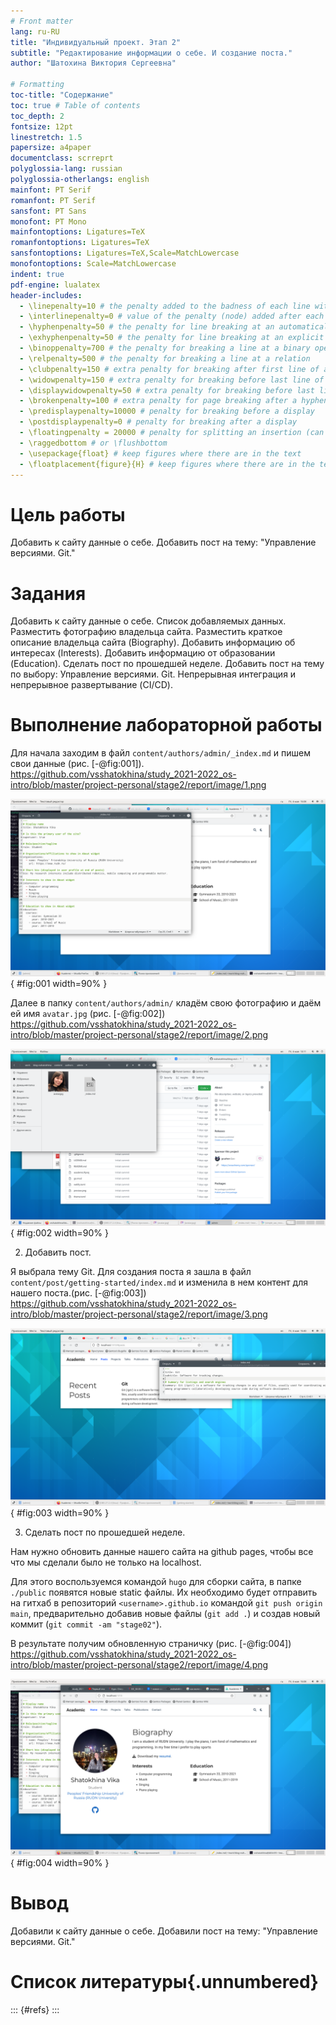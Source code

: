 ```yaml
---
# Front matter
lang: ru-RU
title: "Индивидуальный проект. Этап 2"
subtitle: "Редактирование информации о себе. И создание поста."
author: "Шатохина Виктория Сергеевна"

# Formatting
toc-title: "Содержание"
toc: true # Table of contents
toc_depth: 2
fontsize: 12pt
linestretch: 1.5
papersize: a4paper
documentclass: scrreprt
polyglossia-lang: russian
polyglossia-otherlangs: english
mainfont: PT Serif
romanfont: PT Serif
sansfont: PT Sans
monofont: PT Mono
mainfontoptions: Ligatures=TeX
romanfontoptions: Ligatures=TeX
sansfontoptions: Ligatures=TeX,Scale=MatchLowercase
monofontoptions: Scale=MatchLowercase
indent: true
pdf-engine: lualatex
header-includes:
  - \linepenalty=10 # the penalty added to the badness of each line within a paragraph (no associated penalty node) Increasing the value makes tex try to have fewer lines in the paragraph.
  - \interlinepenalty=0 # value of the penalty (node) added after each line of a paragraph.
  - \hyphenpenalty=50 # the penalty for line breaking at an automatically inserted hyphen
  - \exhyphenpenalty=50 # the penalty for line breaking at an explicit hyphen
  - \binoppenalty=700 # the penalty for breaking a line at a binary operator
  - \relpenalty=500 # the penalty for breaking a line at a relation
  - \clubpenalty=150 # extra penalty for breaking after first line of a paragraph
  - \widowpenalty=150 # extra penalty for breaking before last line of a paragraph
  - \displaywidowpenalty=50 # extra penalty for breaking before last line before a display math
  - \brokenpenalty=100 # extra penalty for page breaking after a hyphenated line
  - \predisplaypenalty=10000 # penalty for breaking before a display
  - \postdisplaypenalty=0 # penalty for breaking after a display
  - \floatingpenalty = 20000 # penalty for splitting an insertion (can only be split footnote in standard LaTeX)
  - \raggedbottom # or \flushbottom
  - \usepackage{float} # keep figures where there are in the text
  - \floatplacement{figure}{H} # keep figures where there are in the text
---
```



# Цель работы

Добавить к сайту данные о себе. Добавить пост на тему: "Управление версиями. Git."

# Задания 

Добавить к сайту данные о себе.
Список добавляемых данных.
Разместить фотографию владельца сайта.
Разместить краткое описание владельца сайта (Biography).
Добавить информацию об интересах (Interests).
Добавить информацию от образовании (Education).
Сделать пост по прошедшей неделе.
Добавить пост на тему по выбору:
Управление версиями. Git.
Непрерывная интеграция и непрерывное развертывание (CI/CD).

# Выполнение лабораторной работы

Для начала заходим в файл `content/authors/admin/_index.md` и пишем свои данные (рис. [-@fig:001]). https://github.com/vsshatokhina/study_2021-2022_os-intro/blob/master/project-personal/stage2/report/image/1.png

![Изменение данных о себе](image/1.png){ #fig:001 width=90% }

Далее в папку `content/authors/admin/` кладём свою фотографию и даём ей имя `avatar.jpg` (рис. [-@fig:002]) https://github.com/vsshatokhina/study_2021-2022_os-intro/blob/master/project-personal/stage2/report/image/2.png

![Фотография](image/2.png){ #fig:002 width=90% }

2. Добавить пост. 

Я выбрала тему Git.
Для создания поста я зашла в файл `content/post/getting-started/index.md` и изменила в нем контент для нашего поста.(рис. [-@fig:003]) https://github.com/vsshatokhina/study_2021-2022_os-intro/blob/master/project-personal/stage2/report/image/3.png

![Пост](image/3.png){ #fig:003 width=90% }

3. Сделать пост по прошедшей неделе.

Нам нужно обновить данные нашего сайта на github pages, чтобы все что мы сделали было не только на localhost.

Для этого воспользуемся командой `hugo` для сборки сайта, в папке `./public` появятся новые static файлы. Их необходимо будет отправить на гитхаб в репозиторий `<username>.github.io` командой `git push origin main`, предварительно добавив новые файлы (`git add .`) и создав новый коммит (`git commit -am "stage02"`).

В результате получим обновленную страничку (рис. [-@fig:004]) https://github.com/vsshatokhina/study_2021-2022_os-intro/blob/master/project-personal/stage2/report/image/4.png

![Обновленная страница](image/4.png){ #fig:004 width=90% }


# Вывод

Добавили к сайту данные о себе. Добавили пост на тему: "Управление версиями. Git."


# Список литературы{.unnumbered}

::: {#refs}
:::
